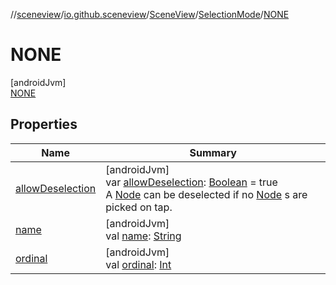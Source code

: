 //[sceneview](../../../../../index.md)/[io.github.sceneview](../../../index.md)/[SceneView](../../index.md)/[SelectionMode](../index.md)/[NONE](index.md)

# NONE

[androidJvm]\
[NONE](index.md)

## Properties

| Name | Summary |
|---|---|
| [allowDeselection](../allow-deselection.md) | [androidJvm]<br>var [allowDeselection](../allow-deselection.md): [Boolean](https://kotlinlang.org/api/latest/jvm/stdlib/kotlin/-boolean/index.html) = true<br>A [Node](../../../../io.github.sceneview.node/-node/index.md) can be deselected if no [Node](../../../../io.github.sceneview.node/-node/index.md) s are picked on tap. |
| [name](../../../../io.github.sceneview.texture/-texture-loader/-texture-type/-d-a-t-a/index.md#-372974862%2FProperties%2F-1571379623) | [androidJvm]<br>val [name](../../../../io.github.sceneview.texture/-texture-loader/-texture-type/-d-a-t-a/index.md#-372974862%2FProperties%2F-1571379623): [String](https://kotlinlang.org/api/latest/jvm/stdlib/kotlin/-string/index.html) |
| [ordinal](../../../../io.github.sceneview.texture/-texture-loader/-texture-type/-d-a-t-a/index.md#-739389684%2FProperties%2F-1571379623) | [androidJvm]<br>val [ordinal](../../../../io.github.sceneview.texture/-texture-loader/-texture-type/-d-a-t-a/index.md#-739389684%2FProperties%2F-1571379623): [Int](https://kotlinlang.org/api/latest/jvm/stdlib/kotlin/-int/index.html) |

